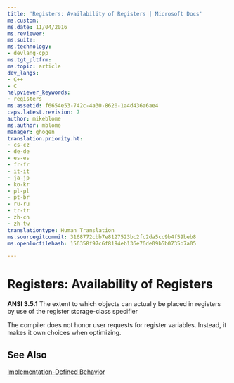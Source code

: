 ```yaml
---
title: 'Registers: Availability of Registers | Microsoft Docs'
ms.custom: 
ms.date: 11/04/2016
ms.reviewer: 
ms.suite: 
ms.technology:
- devlang-cpp
ms.tgt_pltfrm: 
ms.topic: article
dev_langs:
- C++
- C
helpviewer_keywords:
- registers
ms.assetid: f6654e53-742c-4a30-8620-1a4d436a6ae4
caps.latest.revision: 7
author: mikeblome
ms.author: mblome
manager: ghogen
translation.priority.ht:
- cs-cz
- de-de
- es-es
- fr-fr
- it-it
- ja-jp
- ko-kr
- pl-pl
- pt-br
- ru-ru
- tr-tr
- zh-cn
- zh-tw
translationtype: Human Translation
ms.sourcegitcommit: 3168772cbb7e8127523bc2fc2da5cc9b4f59beb8
ms.openlocfilehash: 156358f97c6f8194eb136e76de09b5b0735b7a05

---
```

# Registers: Availability of Registers
**ANSI 3.5.1** The extent to which objects can actually be placed in registers by use of the register storage-class specifier  
  
 The compiler does not honor user requests for register variables. Instead, it makes it own choices when optimizing.  
  
## See Also  
 [Implementation-Defined Behavior](../c-language/implementation-defined-behavior.md)


<!--HONumber=Jan17_HO1-->


